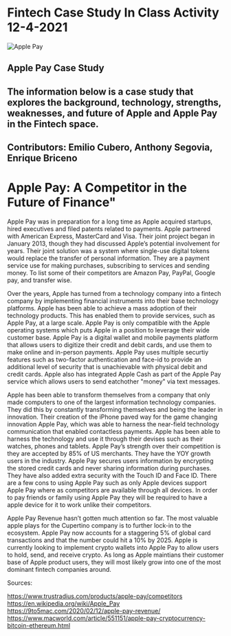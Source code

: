 # Fintech Case Study In Class Activity 12-4-2021

![Apple Pay](https://i.pcmag.com/imagery/reviews/02RJy7OTtPnQQjh37yQDNqx-15..v1598973550.png)

## Apple Pay Case Study

## The information below is a case study that explores the background, technology, strengths, weaknesses, and future of Apple and Apple Pay in the Fintech space.

## Contributors: Emilio Cubero, Anthony Segovia, Enrique Briceno

# Apple Pay: A Competitor in the Future of Finance"

Apple Pay was in preparation for a long time as Apple acquired startups, hired executives and filed patents related to payments. Apple partnered with American Express, MasterCard and Visa. Their joint project began in January 2013, though they had discussed Apple’s potential involvement for years. Their joint solution was a system where single-use digital tokens would replace the transfer of personal information. They are a payment service use for making purchases, subscribing to services and sending money. To list some of their competitors are Amazon Pay, PayPal, Google pay, and transfer wise.

Over the years, Apple has turned from a technology company into a fintech company by implementing financial instruments into their base technology platforms. Apple has been able to achieve a mass adoption of their technology products. This has enabled them to provide services, such as Apple Pay, at a large scale. Apple Pay is only compatible with the Apple operating systems which puts Apple in a position to leverage their wide customer base. Apple Pay is a digital wallet and mobile payments platform that allows users to digitize their credit and debit cards, and use them to make online and in-person payments. Apple Pay uses multiple securtiy features such as two-factor authentication and face-id to provide an additional level of security that is unachievable with physical debit and credit cards. Apple also has integrated Apple Cash as part of the Apple Pay service which allows users to send eatchother "money" via text messages. 

Apple has been able to transform themselves from a company that only made computers to one of the largest information technology companies. They did this by constantly transforming themselves and being the leader in innovation. Their creation of the iPhone paved way for the game changing innovation Apple Pay, which was able to harness the near-field technology communication that enabled contactless payments. Apple has been able to harness the technology and use it through their devises such as their watches, phones and tablets. Apple Pay’s strength over their competition is they are accepted by 85% of US merchants. They have the YOY growth users in the industry. Apple Pay secures users information by encrypting the stored credit cards and never sharing information during purchases. They have also added extra security with the Touch ID and Face ID. There are a few cons to using Apple Pay such as only Apple devices support Apple Pay where as competitors are available through all devices. In order to pay friends or family using Apple Pay they will be required to have a apple device for it to work unlike their competitors.

Apple Pay Revenue hasn’t gotten much attention so far. The most valuable apple plays for the Cupertino company is to further lock-in to the ecosystem. Apple Pay now accounts for a staggering 5% of global card transactions and that the number could hit a 10% by 2025. Apple is currently looking to implement crypto wallets into Apple Pay to allow users to hold, send, and receive crypto. As long as Apple maintians their customer base of Apple product users, they will most likely grow into one of the most dominant fintech companies around.

Sources:

https://www.trustradius.com/products/apple-pay/competitors
https://en.wikipedia.org/wiki/Apple_Pay
https://9to5mac.com/2020/02/12/apple-pay-revenue/
https://www.macworld.com/article/551151/apple-pay-cryptocurrency-bitcoin-ethereum.html




